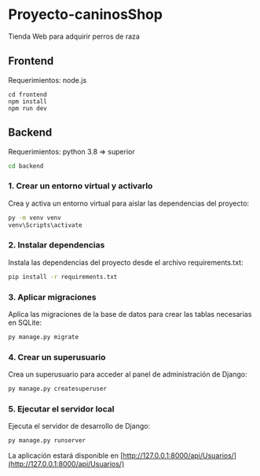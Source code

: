 # Proyecto-caninosShop

Tienda Web para adquirir perros de raza

## Frontend

Requerimientos: node.js

```
cd frontend
npm install
npm run dev
```

## Backend

Requerimientos: python 3.8 => superior

```bash
cd backend

```

### 1. Crear un entorno virtual y activarlo

Crea y activa un entorno virtual para aislar las dependencias del proyecto:

```bash
py -m venv venv
venv\Scripts\activate

```

### 2. Instalar dependencias

Instala las dependencias del proyecto desde el archivo requirements.txt:

```bash
pip install -r requirements.txt

```

### 3. Aplicar migraciones

Aplica las migraciones de la base de datos para crear las tablas necesarias en SQLite:

```bash
py manage.py migrate

```

### 4. Crear un superusuario

Crea un superusuario para acceder al panel de administración de Django:

```bash
py manage.py createsuperuser

```

### 5. Ejecutar el servidor local

Ejecuta el servidor de desarrollo de Django:

```bash
py manage.py runserver

```

La aplicación estará disponible en [http://127.0.0.1:8000/api/Usuarios/](http://127.0.0.1:8000/api/Usuarios/)